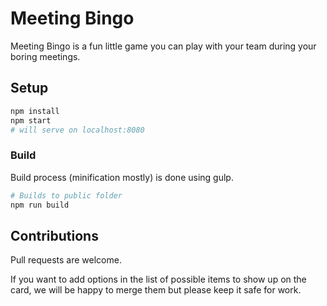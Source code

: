 # Meeting Bingo

Meeting Bingo is a fun little game you can play with your team during your boring meetings.

## Setup

```Bash
npm install
npm start
# will serve on localhost:8080
```

### Build

Build process (minification mostly) is done using gulp.

```Bash
# Builds to public folder
npm run build
```

## Contributions

Pull requests are welcome.

If you want to add options in the list of possible items to show up on the card, we will be happy to merge them but please keep it safe for work.
